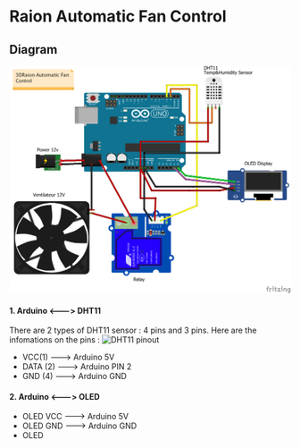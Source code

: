 # Raion Automatic Fan Control
## Diagram
![Diagram](https://raw.githubusercontent.com/leductan-nguyen/Automatic-Fan-Control/master/docs/diagram.png)
#### 1. Arduino <---> DHT11 
There are 2 types of DHT11 sensor : 4 pins and 3 pins. Here are the infomations on the pins :
![DHT11 pinout](https://raw.githubusercontent.com/leductan-nguyen/Automatic-Fan-Control/master/docs/DHT11–Temperature-Sensor-Pinout.jpg)
- VCC(1) ---> Arduino 5V
- DATA (2) ---> Arduino PIN 2
- GND (4) ---> Arduino GND
#### 2. Arduino <---> OLED
- OLED VCC ---> Arduino 5V
- OLED GND ---> Arduino GND
- OLED 
<!--stackedit_data:
eyJoaXN0b3J5IjpbNzk5MDg4NDU0LDEyNjI4OTc4MzddfQ==
-->